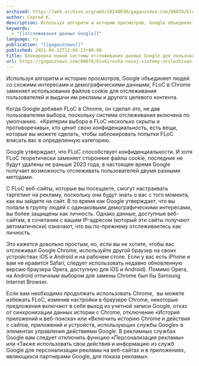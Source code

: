 ```yaml
---
archived: https://web.archive.org/web/20240630/gagauznews.com/88070/blokirovka-novoj-sistemy-otslezhivaniya-dannyh-google-dlya-polzovatelej-chrome.html
author: Сергей К.
description: Используя алгоритм и историю просмотров, Google объединяет людей со схожими интересами и демографическими данными, FLoC в Chromе заменяет использование файлов cookie для отслеживания пользователей и выдачи им рекламы и другого целевого контента. Когда Google добавил FLoC в Chrome, он сделал это, не дав пользователям выбора, поскольку система отслеживания включена по умолчанию.  «Критерии выбора в FLoC несколько скрыты и противоречивы», кто ценит свою конфиденциальность, есть вещи, которые вы можете сделать, чтобы заблокировать попытки FLoC вписать вас в определенную категорию. Google утверждает, что FLoC способствует конфиденциальности. И хотя FLoC теоретически заменяет сторонние файлы cookie, последние не будут удалены не раньше 2023 года, […]
keywords:
  - "[[отслеживания данных Google]]"
language: ru
publication: "[[gagauznews]]"
published: 2021-04-12T12:06:21+00:00
title: Блокировка новой системы отслеживания данных Google для пользователей Chrome
url: https://gagauznews.com/88070/blokirovka-novoj-sistemy-otslezhivaniya-dannyh-google-dlya-polzovatelej-chrome.html
---
```


Используя алгоритм и историю просмотров, Google объединяет людей со схожими интересами и демографическими данными, FLoC в Chromе заменяет использование файлов cookie для отслеживания пользователей и выдачи им рекламы и другого целевого контента.

Когда Google добавил FLoC в Chrome, он сделал это, не дав пользователям выбора, поскольку система отслеживания включена по умолчанию.  «Критерии выбора в FLoC несколько скрыты и противоречивы», кто ценит свою конфиденциальность, есть вещи, которые вы можете сделать, чтобы заблокировать попытки FLoC вписать вас в определенную категорию.

Google утверждает, что FLoC способствует конфиденциальности. И хотя FLoC теоретически заменяет сторонние файлы cookie, последние не будут удалены не раньше 2023 года, в настоящее время Google получает возможность отслеживать пользователей двумя разными методами.

С FLoC веб-сайты, которые вы посещаете, смогут настраивать таргетинг на рекламу, поскольку они будут знать о вас с того момента, как вы зайдете на сайт. В то время как Google утверждает, что вы попали в группу людей с одинаковыми демографическими интересами, вы более защищены как личность. Однако данные, доступные веб-сайтам, в сочетании с вашим IP-адресом (который эти сайты получают автоматически) означают, что вы по-прежнему отслеживаетесь как личность.

Это кажется довольно простым, но, если вы не хотите, чтобы вас отслеживал Google Chrome, используйте другой браузер на своих устройствах iOS и Android и на рабочем столе. Если у вас есть iPhone и вам не нравится Safari, следует использовать недавно обновленную версию браузера Opera, доступную для iOS и Android). Помимо Opera, на Android отличным выбором для замены Chrome был бы Samsung Internet Browser.

Если вам необходимо продолжать использовать Chrome,  вы можете избежать FLoC, изменив настройки в браузере Chrome, некоторые предложения включают в себя выход из учетной записи Google, отказ от синхронизации данных истории с Chrome, отключение «История приложений и веб-поиска» или «Включить историю Chrome и действия с сайтов, приложений и устройств, использующих службы Google» в элементах управления действиями Google. В рекламных службах Google вам следует отключить функцию «Персонализация рекламы» или «Также использовать свои действия и информацию из служб Google для персонализации рекламы на веб-сайтах и ​​в приложениях, являющихся партнерами Google, для показа рекламы».